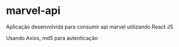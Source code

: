 # marvel-api
Aplicação desenvolvida para consumir api marvel utilizando React JS 

Usando Axios, md5 para autenticação
